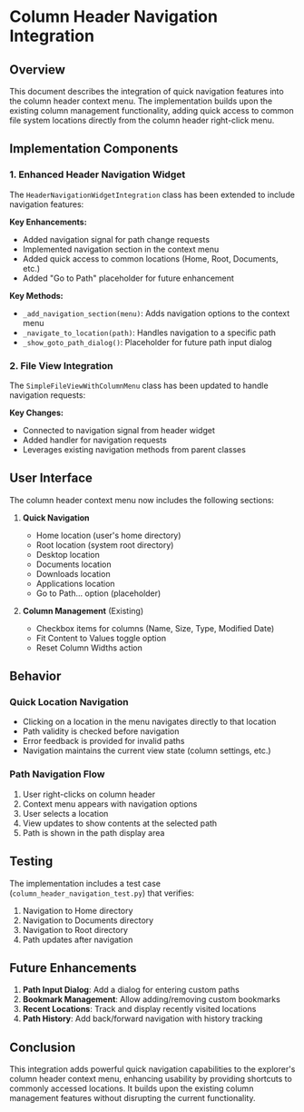 # Column Header Navigation Integration

## Overview

This document describes the integration of quick navigation features into the column header context menu. The implementation builds upon the existing column management functionality, adding quick access to common file system locations directly from the column header right-click menu.

## Implementation Components

### 1. Enhanced Header Navigation Widget

The `HeaderNavigationWidgetIntegration` class has been extended to include navigation features:

**Key Enhancements:**
- Added navigation signal for path change requests
- Implemented navigation section in the context menu
- Added quick access to common locations (Home, Root, Documents, etc.)
- Added "Go to Path" placeholder for future enhancement

**Key Methods:**
- `_add_navigation_section(menu)`: Adds navigation options to the context menu
- `_navigate_to_location(path)`: Handles navigation to a specific path
- `_show_goto_path_dialog()`: Placeholder for future path input dialog

### 2. File View Integration

The `SimpleFileViewWithColumnMenu` class has been updated to handle navigation requests:

**Key Changes:**
- Connected to navigation signal from header widget
- Added handler for navigation requests
- Leverages existing navigation methods from parent classes

## User Interface

The column header context menu now includes the following sections:

1. **Quick Navigation**
   - Home location (user's home directory)
   - Root location (system root directory)
   - Desktop location
   - Documents location
   - Downloads location
   - Applications location
   - Go to Path... option (placeholder)

2. **Column Management** (Existing)
   - Checkbox items for columns (Name, Size, Type, Modified Date)
   - Fit Content to Values toggle option
   - Reset Column Widths action

## Behavior

### Quick Location Navigation

- Clicking on a location in the menu navigates directly to that location
- Path validity is checked before navigation
- Error feedback is provided for invalid paths
- Navigation maintains the current view state (column settings, etc.)

### Path Navigation Flow

1. User right-clicks on column header
2. Context menu appears with navigation options
3. User selects a location
4. View updates to show contents at the selected path
5. Path is shown in the path display area

## Testing

The implementation includes a test case (`column_header_navigation_test.py`) that verifies:

1. Navigation to Home directory
2. Navigation to Documents directory
3. Navigation to Root directory
4. Path updates after navigation

## Future Enhancements

1. **Path Input Dialog**: Add a dialog for entering custom paths
2. **Bookmark Management**: Allow adding/removing custom bookmarks
3. **Recent Locations**: Track and display recently visited locations
4. **Path History**: Add back/forward navigation with history tracking

## Conclusion

This integration adds powerful quick navigation capabilities to the explorer's column header context menu, enhancing usability by providing shortcuts to commonly accessed locations. It builds upon the existing column management features without disrupting the current functionality.
